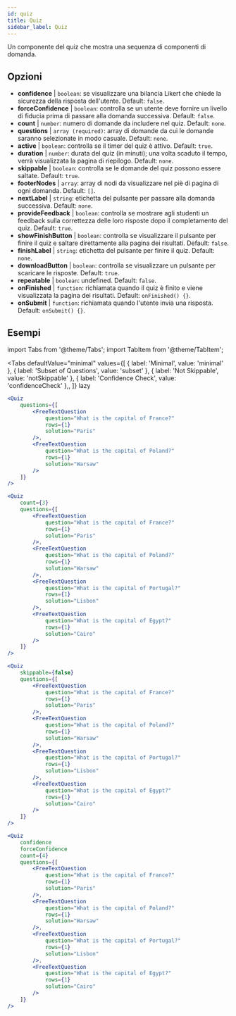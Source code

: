 ```yaml
---
id: quiz 
title: Quiz
sidebar_label: Quiz
---
```


Un componente del quiz che mostra una sequenza di componenti di domanda.

## Opzioni

* __confidence__ | `boolean`: se visualizzare una bilancia Likert che chiede la sicurezza della risposta dell'utente. Default: `false`.
* __forceConfidence__ | `boolean`: controlla se un utente deve fornire un livello di fiducia prima di passare alla domanda successiva. Default: `false`.
* __count__ | `number`: numero di domande da includere nel quiz. Default: `none`.
* __questions__ | `array (required)`: array di domande da cui le domande saranno selezionate in modo casuale. Default: `none`.
* __active__ | `boolean`: controlla se il timer del quiz è attivo. Default: `true`.
* __duration__ | `number`: durata del quiz (in minuti); una volta scaduto il tempo, verrà visualizzata la pagina di riepilogo. Default: `none`.
* __skippable__ | `boolean`: controlla se le domande del quiz possono essere saltate. Default: `true`.
* __footerNodes__ | `array`: array di nodi da visualizzare nel piè di pagina di ogni domanda. Default: `[]`.
* __nextLabel__ | `string`: etichetta del pulsante per passare alla domanda successiva. Default: `none`.
* __provideFeedback__ | `boolean`: controlla se mostrare agli studenti un feedback sulla correttezza delle loro risposte dopo il completamento del quiz. Default: `true`.
* __showFinishButton__ | `boolean`: controlla se visualizzare il pulsante per finire il quiz e saltare direttamente alla pagina dei risultati. Default: `false`.
* __finishLabel__ | `string`: etichetta del pulsante per finire il quiz. Default: `none`.
* __downloadButton__ | `boolean`: controlla se visualizzare un pulsante per scaricare le risposte. Default: `true`.
* __repeatable__ | `boolean`: undefined. Default: `false`.
* __onFinished__ | `function`: richiamata quando il quiz è finito e viene visualizzata la pagina dei risultati. Default: `onFinished() {}`.
* __onSubmit__ | `function`: richiamata quando l'utente invia una risposta. Default: `onSubmit() {}`.


## Esempi

import Tabs from '@theme/Tabs';
import TabItem from '@theme/TabItem';

<Tabs
    defaultValue="minimal"
    values={[
        { label: 'Minimal', value: 'minimal' },
        { label: 'Subset of Questions', value: 'subset' },
        { label: 'Not Skippable', value: 'notSkippable' },
        { label: 'Confidence Check', value: 'confidenceCheck' },,
    ]}
    lazy
>

<TabItem value="minimal">

```jsx live
<Quiz
    questions={[
        <FreeTextQuestion 
            question="What is the capital of France?" 
            rows={1} 
            solution="Paris" 
        />,
        <FreeTextQuestion 
            question="What is the capital of Poland?" 
            rows={1} 
            solution="Warsaw" 
        />
    ]}
/>
```
</TabItem>

<TabItem value="subset">

```jsx live
<Quiz
    count={3}
    questions={[
        <FreeTextQuestion 
            question="What is the capital of France?" 
            rows={1} 
            solution="Paris" 
        />,
        <FreeTextQuestion 
            question="What is the capital of Poland?" 
            rows={1} 
            solution="Warsaw" 
        />,
        <FreeTextQuestion 
            question="What is the capital of Portugal?" 
            rows={1} 
            solution="Lisbon" 
        />,     
        <FreeTextQuestion 
            question="What is the capital of Egypt?" 
            rows={1} 
            solution="Cairo" 
        />
    ]}
/>
```
</TabItem>

<TabItem value="notSkippable" >

```jsx live
<Quiz
    skippable={false}
    questions={[
        <FreeTextQuestion 
            question="What is the capital of France?" 
            rows={1} 
            solution="Paris" 
        />,
        <FreeTextQuestion 
            question="What is the capital of Poland?" 
            rows={1} 
            solution="Warsaw" 
        />,
        <FreeTextQuestion 
            question="What is the capital of Portugal?" 
            rows={1} 
            solution="Lisbon" 
        />,     
        <FreeTextQuestion 
            question="What is the capital of Egypt?" 
            rows={1} 
            solution="Cairo" 
        />
    ]}
/>
```
</TabItem>

<TabItem value="confidenceCheck">

```jsx live
<Quiz
    confidence
    forceConfidence
    count={4}
    questions={[
        <FreeTextQuestion 
            question="What is the capital of France?" 
            rows={1} 
            solution="Paris" 
        />,
        <FreeTextQuestion 
            question="What is the capital of Poland?" 
            rows={1} 
            solution="Warsaw" 
        />,
        <FreeTextQuestion 
            question="What is the capital of Portugal?" 
            rows={1} 
            solution="Lisbon" 
        />,     
        <FreeTextQuestion 
            question="What is the capital of Egypt?" 
            rows={1} 
            solution="Cairo" 
        />
    ]}
/>
```
</TabItem>

</Tabs>
